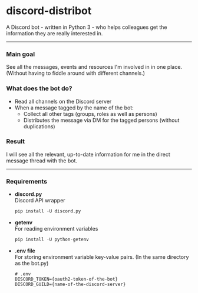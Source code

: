 # discord-distribot
A Discord bot - written in Python 3 - who helps colleagues get the information they are really interested in.

---
### Main goal
See all the messages, events and resources I'm involved in in one place.  
(Without having to fiddle around with different channels.)

### What does the bot do?
- Read all channels on the Discord server
- When a message tagged by the name of the bot:
  - Collect all other tags (groups, roles as well as persons)
  - Distributes the message via DM for the tagged persons (without duplications)

### Result
I will see all the relevant, up-to-date information for me in the direct message thread with the bot.

---

### Requirements

- **discord.py**  
  Discord API wrapper
  ```python
  pip install -U discord.py
  ```
- **getenv**  
  For reading environment variables
  ```python
  pip install -U python-getenv
  ```
  
- **.env file**  
  For storing environment variable key-value pairs. (In the same directory as the bot.py)
  ```text
  # .env
  DISCORD_TOKEN={oauth2-token-of-the-bot}
  DISCORD_GUILD={name-of-the-discord-server}
  ```